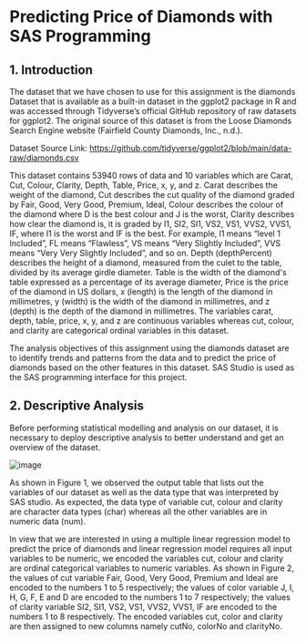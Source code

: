 # Predicting Price of Diamonds with SAS Programming

## 1. Introduction
The dataset that we have chosen to use for this assignment is the diamonds Dataset that is available as a built-in dataset in the ggplot2 package in R and was accessed through Tidyverse’s official GitHub repository of raw datasets for ggplot2. The original source of this dataset is from the Loose Diamonds Search Engine website (Fairfield County Diamonds, Inc., n.d.).  

Dataset Source Link: https://github.com/tidyverse/ggplot2/blob/main/data-raw/diamonds.csv  


This dataset contains 53940 rows of data and 10 variables which are Carat, Cut, Colour, Clarity, Depth, Table, Price, x, y, and z. Carat describes the weight of the diamond, Cut describes the cut quality of the diamond graded by Fair, Good, Very Good, Premium, Ideal, Colour describes the colour of the diamond where D is the best colour and J is the worst, Clarity describes how clear the diamond is, it is graded by I1, SI2, SI1, VS2, VS1, VVS2, VVS1, IF, where I1 is the worst and IF is the best. For example, l1 means “level 1 Included”, FL means “Flawless”, VS means “Very Slightly Included”, VVS means “Very Very Slightly Included”, and so on. Depth (depthPercent) describes the height of a diamond, measured from the culet to the table, divided by its average girdle diameter. Table is the width of the diamond's table expressed as a percentage of its average diameter, Price is the price of the diamond in US dollars, x (length) is the length of the diamond in millimetres, y (width) is the width of the diamond in millimetres, and z (depth) is the depth of the diamond in millimetres. The variables carat, depth, table, price, x, y, and z are continuous variables whereas cut, colour, and clarity are categorical ordinal variables in this dataset.  

The analysis objectives of this assignment using the diamonds dataset are to identify trends and patterns from the data and to predict the price of diamonds based on the other features in this dataset. SAS Studio is used as the SAS programming interface for this project.

## 2. Descriptive Analysis
Before performing statistical modelling and analysis on our dataset, it is necessary to deploy descriptive analysis to better understand and get an overview of the dataset.  

![image](https://user-images.githubusercontent.com/69787181/187031375-0fb5d20b-40b5-4e6c-a76b-dc7c62fae7c7.png)

As shown in Figure 1, we observed the output table that lists out the variables of our dataset as well as the data type that was interpreted by SAS studio. As expected, the data type of variable cut, colour and clarity are character data types (char) whereas all the other variables are in numeric data (num).  

In view that we are interested in using a multiple linear regression model to predict the price of diamonds and linear regression model requires all input variables to be numeric, we encoded the variables cut, colour and clarity are ordinal categorical variables to numeric variables. As shown in Figure 2, the values of cut variable Fair, Good, Very Good, Premium and Ideal are encoded to the numbers 1 to 5 respectively; the values of color variable J, I, H, G, F, E and D are encoded to the numbers 1 to 7 respectively; the values of clarity variable SI2, SI1, VS2, VS1, VVS2, VVS1, IF are encoded to the numbers 1 to 8 respectively. The encoded variables cut, color and clarity are then assigned to new columns namely cutNo, colorNo and clarityNo.




















